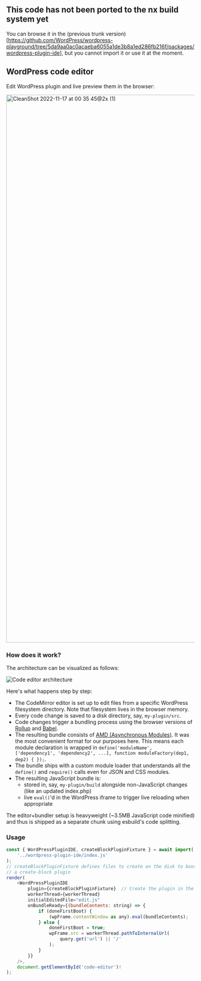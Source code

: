 ## This code has not been ported to the nx build system yet

You can browse it in the (previous trunk version)[https://github.com/WordPress/wordpress-playground/tree/5da9aa0ac0acaeba6055a1de3b8a1ed286fb216f/packages/wordpress-plugin-ide], but you 
cannot import it or use it at the moment.

## WordPress code editor

Edit WordPress plugin and live preview them in the browser:

<img width="1460" alt="CleanShot 2022-11-17 at 00 35 45@2x (1)" src="https://user-images.githubusercontent.com/205419/202327600-0e44a227-43fa-466d-a0c5-08024e71beab.png">

### How does it work?

The architecture can be visualized as follows:

![Code editor architecture](https://user-images.githubusercontent.com/205419/203397653-504fd238-eb19-48d0-9b74-9c03404493ae.png)

Here's what happens step by step:

-   The CodeMirror editor is set up to edit files from a specific WordPress filesystem directory. Note that filesystem lives in the browser memory.
-   Every code change is saved to a disk directory, say, `my-plugin/src`.
-   Code changes trigger a bundling process using the browser versions of [Rollup](https://rollupjs.org/) and [Babel](https://babeljs.io/).
-   The resulting bundle consists of [AMD (Asynchronous Modules)](https://requirejs.org/docs/whyamd.html#amd). It was the most convenient format for our purposes here. This means each module declaration is wrapped in `define('moduleName', ['dependency1', 'dependency2', ...], function moduleFactory(dep1, dep2) { });`.
-   The bundle ships with a custom module loader that understands all the `define()` and `require()` calls even for JSON and CSS modules.
-   The resulting JavaScript bundle is:
    -   stored in, say, `my-plugin/build` alongside non-JavaScript changes (like an updated index.php)
    -   live `eval()`'d in the WordPress iframe to trigger live reloading when appropriate

The editor+bundler setup is heavyweight (~3.5MB JavaScript code minified) and thus is shipped as a separate chunk using esbuild's code splitting.

### Usage

```js
const { WordPressPluginIDE, createBlockPluginFixture } = await import(
	'../wordpress-plugin-ide/index.js'
);
// createBlockPluginFixture defines files to create on the disk to boostrap
// a create-block plugin
render(
	<WordPressPluginIDE
		plugin={createBlockPluginFixture}  // Create the plugin in the FileSystem and edit its files
		workerThread={workerThread}
		initialEditedFile="edit.js"
		onBundleReady={(bundleContents: string) => {
			if (doneFirstBoot) {
				(wpFrame.contentWindow as any).eval(bundleContents);
			} else {
				doneFirstBoot = true;
				wpFrame.src = workerThread.pathToInternalUrl(
					query.get('url') || '/'
				);
			}
		}}
	/>,
	document.getElementById('code-editor')!
);
```
